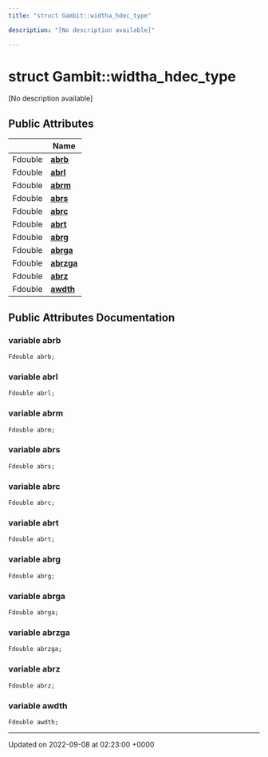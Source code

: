 ```yaml
---
title: "struct Gambit::widtha_hdec_type"

description: "[No description available]"

---
```


# struct Gambit::widtha_hdec_type



[No description available]

## Public Attributes

|                | Name           |
| -------------- | -------------- |
| Fdouble | **[abrb](/documentation/code/classes/structgambit_1_1widtha__hdec__type/#variable-abrb)**  |
| Fdouble | **[abrl](/documentation/code/classes/structgambit_1_1widtha__hdec__type/#variable-abrl)**  |
| Fdouble | **[abrm](/documentation/code/classes/structgambit_1_1widtha__hdec__type/#variable-abrm)**  |
| Fdouble | **[abrs](/documentation/code/classes/structgambit_1_1widtha__hdec__type/#variable-abrs)**  |
| Fdouble | **[abrc](/documentation/code/classes/structgambit_1_1widtha__hdec__type/#variable-abrc)**  |
| Fdouble | **[abrt](/documentation/code/classes/structgambit_1_1widtha__hdec__type/#variable-abrt)**  |
| Fdouble | **[abrg](/documentation/code/classes/structgambit_1_1widtha__hdec__type/#variable-abrg)**  |
| Fdouble | **[abrga](/documentation/code/classes/structgambit_1_1widtha__hdec__type/#variable-abrga)**  |
| Fdouble | **[abrzga](/documentation/code/classes/structgambit_1_1widtha__hdec__type/#variable-abrzga)**  |
| Fdouble | **[abrz](/documentation/code/classes/structgambit_1_1widtha__hdec__type/#variable-abrz)**  |
| Fdouble | **[awdth](/documentation/code/classes/structgambit_1_1widtha__hdec__type/#variable-awdth)**  |

## Public Attributes Documentation

### variable abrb

```
Fdouble abrb;
```


### variable abrl

```
Fdouble abrl;
```


### variable abrm

```
Fdouble abrm;
```


### variable abrs

```
Fdouble abrs;
```


### variable abrc

```
Fdouble abrc;
```


### variable abrt

```
Fdouble abrt;
```


### variable abrg

```
Fdouble abrg;
```


### variable abrga

```
Fdouble abrga;
```


### variable abrzga

```
Fdouble abrzga;
```


### variable abrz

```
Fdouble abrz;
```


### variable awdth

```
Fdouble awdth;
```


-------------------------------

Updated on 2022-09-08 at 02:23:00 +0000